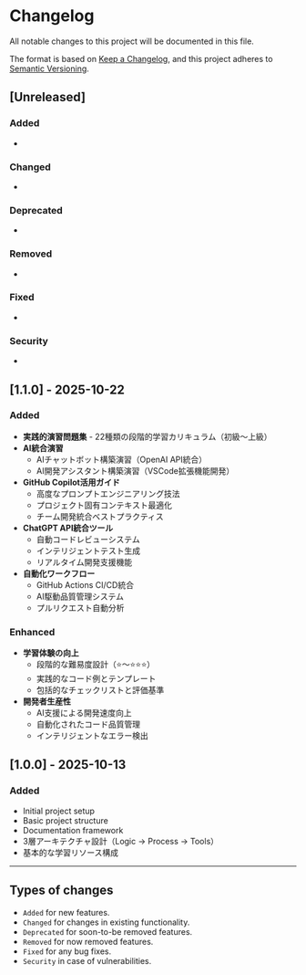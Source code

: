 # Changelog

All notable changes to this project will be documented in this file.

The format is based on [Keep a Changelog](https://keepachangelog.com/en/1.0.0/),
and this project adheres to [Semantic Versioning](https://semver.org/spec/v2.0.0.html).

## [Unreleased]

### Added
-

### Changed
-

### Deprecated
-

### Removed
-

### Fixed
-

### Security
-

## [1.1.0] - 2025-10-22

### Added
- **実践的演習問題集** - 22種類の段階的学習カリキュラム（初級〜上級）
- **AI統合演習**
  - AIチャットボット構築演習（OpenAI API統合）
  - AI開発アシスタント構築演習（VSCode拡張機能開発）
- **GitHub Copilot活用ガイド**
  - 高度なプロンプトエンジニアリング技法
  - プロジェクト固有コンテキスト最適化
  - チーム開発統合ベストプラクティス
- **ChatGPT API統合ツール**
  - 自動コードレビューシステム
  - インテリジェントテスト生成
  - リアルタイム開発支援機能
- **自動化ワークフロー**
  - GitHub Actions CI/CD統合
  - AI駆動品質管理システム
  - プルリクエスト自動分析

### Enhanced
- **学習体験の向上**
  - 段階的な難易度設計（⭐〜⭐⭐⭐）
  - 実践的なコード例とテンプレート
  - 包括的なチェックリストと評価基準
- **開発者生産性**
  - AI支援による開発速度向上
  - 自動化されたコード品質管理
  - インテリジェントなエラー検出

## [1.0.0] - 2025-10-13

### Added
- Initial project setup
- Basic project structure
- Documentation framework
- 3層アーキテクチャ設計（Logic → Process → Tools）
- 基本的な学習リソース構成

---

## Types of changes
- `Added` for new features.
- `Changed` for changes in existing functionality.
- `Deprecated` for soon-to-be removed features.
- `Removed` for now removed features.
- `Fixed` for any bug fixes.
- `Security` in case of vulnerabilities.

